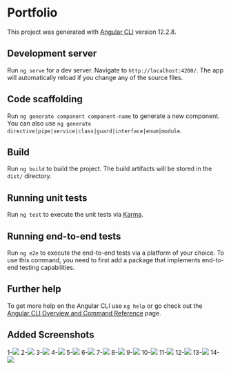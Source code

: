 # Portfolio

This project was generated with [Angular CLI](https://github.com/angular/angular-cli) version 12.2.8.

## Development server

Run `ng serve` for a dev server. Navigate to `http://localhost:4200/`. The app will automatically reload if you change any of the source files.

## Code scaffolding

Run `ng generate component component-name` to generate a new component. You can also use `ng generate directive|pipe|service|class|guard|interface|enum|module`.

## Build

Run `ng build` to build the project. The build artifacts will be stored in the `dist/` directory.

## Running unit tests

Run `ng test` to execute the unit tests via [Karma](https://karma-runner.github.io).

## Running end-to-end tests

Run `ng e2e` to execute the end-to-end tests via a platform of your choice. To use this command, you need to first add a package that implements end-to-end testing capabilities.

## Further help

To get more help on the Angular CLI use `ng help` or go check out the [Angular CLI Overview and Command Reference](https://angular.io/cli) page.

## Added Screenshots

1-<img src="https://user-images.githubusercontent.com/49411072/151014896-5628f547-bd8a-4e4f-a536-9a1a20196fe6.png">
2-<img src="https://user-images.githubusercontent.com/49411072/151014899-dbead0b4-ef62-4f6a-bfb9-0dd3865956b1.png">
3-<img src="https://user-images.githubusercontent.com/49411072/151014889-a62bb141-e67f-4ddd-a4db-8d5a7b75e34a.png">
4-<img src="https://user-images.githubusercontent.com/49411072/151014892-5fb42e6f-a564-4112-bf7c-d2704bc95841.png">
5-<img src="https://user-images.githubusercontent.com/49411072/151014877-ad5eddee-22bf-4e4a-b8a9-c3197d991bf1.png">
6-<img src="https://user-images.githubusercontent.com/49411072/151014908-219d831b-e0af-4689-9a6b-d5886a8163f0.png">
7-<img src="https://user-images.githubusercontent.com/49411072/151014911-a6a31fd1-7c84-41a4-b7ec-d3d0ab78b068.png">
8-<img src="https://user-images.githubusercontent.com/49411072/151014914-67af04e5-2156-4117-b39a-610a7431e1c5.png">
9-<img src="https://user-images.githubusercontent.com/49411072/151014917-aedf4c9b-4c96-4592-8cf6-a533fae3d555.png">
10-<img src="https://user-images.githubusercontent.com/49411072/151014920-3cea2528-aedd-40ad-a352-8b7766457e7e.png">
11-<img src="https://user-images.githubusercontent.com/49411072/151014923-79129b38-d5bc-4b00-973e-258bdebabb95.png">
12-<img src="https://user-images.githubusercontent.com/49411072/151014926-3925004b-a424-49dd-b049-051fa1fc00e0.png">
13-<img src="https://user-images.githubusercontent.com/49411072/151014934-ff9d6325-3088-4970-b3af-2e48e109c97d.png">
14-<img src="https://user-images.githubusercontent.com/49411072/151014870-aa7bb069-675b-4e1f-a4e9-a91c3ad9771b.png">
